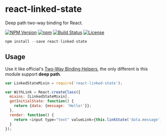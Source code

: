 react-linked-state
==========

Deep path two-way binding for React.

  [![NPM Version](https://img.shields.io/npm/v/react-linked-state.svg?style=flat)](https://www.npmjs.org/package/react-linked-state)
  [![npm](https://img.shields.io/npm/dm/react-linked-state.svg?style=flat)](https://www.npmjs.org/package/react-linked-state)
  [![Build Status](https://travis-ci.org/TossShinHwa/react-linked-state.svg?branch=master&style=flat)](https://travis-ci.org/TossShinHwa/react-linked-state)
  [![License](http://img.shields.io/npm/l/react-linked-state.svg?style=flat)](https://raw.githubusercontent.com/TossShinHwa/react-linked-state/master/LICENSE)

```js
npm install --save react-linked-state
```

## Usage

Use it like official's [Two-Way Binding Helpers](https://facebook.github.io/react/docs/two-way-binding-helpers.html), the only different is this module support **deep path**.

```js
var LinkedStateMixin = require('react-linked-state');

var WithLink = React.createClass({
  mixins: [LinkedStateMixin],
  getInitialState: function() {
    return {data: {message: 'Hello!'}};
  },
  render: function() {
    return <input type="text" valueLink={this.linkState('data.message')} />;
  }
});
```
